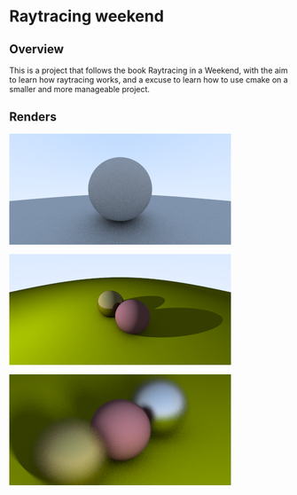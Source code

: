 # Raytracing weekend

## Overview

This is a project that follows the book Raytracing in a Weekend, with the aim to learn how raytracing works, 
and a excuse to learn how to use cmake on a smaller and more manageable project.

## Renders

![First diffuse render](render_git.bmp)

![Shadows and positionable camera](render_git1.bmp)

![Focus plane](render_git2.bmp)